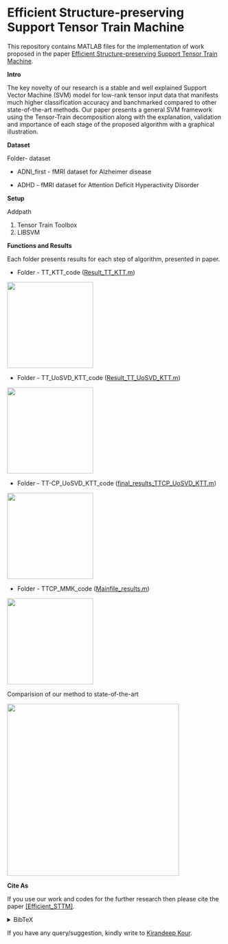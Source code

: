 # Efficient Structure-preserving Support Tensor Train Machine

This repository contains MATLAB files for the implementation of work proposed in the paper
 [Efficient Structure-preserving Support Tensor Train Machine](https://arxiv.org/pdf/2002.05079.pdf).

**Intro** 

The key novelty of our research is a stable and well explained Support Vector Machine (SVM) model for low-rank tensor
 input data that manifests much higher classification accuracy and banchmarked compared to other state-of-the-art methods.
 Our paper presents a general SVM framework using the Tensor-Train decomposition 
 along with the explanation, validation and importance of each stage of the proposed algorithm with a graphical illustration.



**Dataset**

Folder- dataset

* ADNI_first - fMRI dataset for Alzheimer disease 

* ADHD -  fMRI dataset for Attention Deficit Hyperactivity Disorder




**Setup**

Addpath 

1. Tensor Train Toolbox 
2. LIBSVM 


 
**Functions and Results**

Each folder presents results for each step of algorithm, presented in paper. 

* Folder - TT_KTT_code ([Result_TT_KTT.m](https://github.com/mpimd-csc/Efficient_STTM/blob/master/TT_KTT_code/MMKTT_code/result_TT_KTT.m))

<img src="https://github.com/mpimd-csc/Efficient_STTM/blob/master/Figures/first.png" width="200">


* Folder - TT_UoSVD_KTT_code ([Result_TT_UoSVD_KTT.m](https://github.com/mpimd-csc/Efficient_STTM/blob/master/TT_UoSVD_KTT_code/result_TT_UoSVD_KTT.m))

<img src="https://github.com/mpimd-csc/Efficient_STTM/blob/master/Figures/second.png" width="200">



* Folder - TT-CP_UoSVD_KTT_code ([final_results_TTCP_UoSVD_KTT.m](https://github.com/mpimd-csc/Efficient_STTM/blob/master/TT-CP_UoSVD_KTT_code/final_results_TTCP_UoSVD_KTT.m))

<img src="https://github.com/mpimd-csc/Efficient_STTM/blob/master/Figures/third.png" width="200">


* Folder - TTCP_MMK_code ([Mainfile_results.m](https://github.com/mpimd-csc/Efficient_STTM/blob/master/TTCP-MMK_code/Norm_equilirium_UoSVD_TTCP_KTT_code/Mainfile_results.m))

<img src="https://github.com/mpimd-csc/Efficient_STTM/blob/master/Figures/fourth.png" width="200">


Comparision of our method to state-of-the-art

<img src="https://github.com/mpimd-csc/Efficient_STTM/blob/master/Figures/Main_comp.png" width="400">




**Cite As**

If you use our work and codes for the further research then please cite the paper [[Efficient_STTM]](https://arxiv.org/pdf/2002.05079.pdf).
<details><summary> BibTeX </summary><pre>
@misc{kour2020efficient,
      title={Efficient Structure-preserving Support Tensor Train Machine}, 
      author={Kirandeep Kour and Sergey Dolgov and Martin Stoll and Peter Benner},
      year={2020},
      eprint={2002.05079},
      archivePrefix={arXiv},
      primaryClass={cs.LG}
}</pre></details>

If you have any query/suggestion, kindly write to [Kirandeep Kour](kour@mpi-magdeburg.mpg.de).
